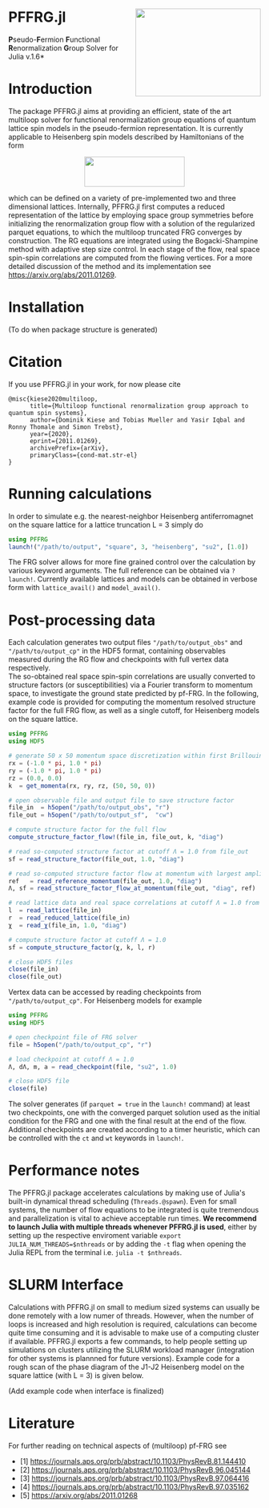 # PFFRG.jl <img src=https://github.com/dominikkiese/PFFRG.jl/blob/main/README/logo.png align="right" height="175" width="250">

**P**seudo-**F**ermion **F**unctional **R**enormalization **G**roup Solver for Julia v.1.6*

# Introduction

The package PFFRG.jl aims at providing an efficient, state of the art multiloop solver for functional renormalization group equations of quantum lattice spin models in the pseudo-fermion representation. It is currently applicable to Heisenberg spin models described by Hamiltonians of the form

<p align="center">
  <img src=https://github.com/dominikkiese/PFFRG.jl/blob/main/README/hamiltonian.png height="60" width="200">
</p>
 
which can be defined on a variety of pre-implemented two and three dimensional lattices. Internally, PFFRG.jl first computes a reduced representation of the lattice by employing space group symmetries before initializing the renormalization group flow with a solution of the regularized parquet equations, to which the multiloop truncated FRG converges by construction. The RG equations are integrated using the Bogacki-Shampine method with adaptive step size control. In each stage of the flow, real space spin-spin correlations are computed from the flowing vertices. For a more detailed discussion of the method and its implementation see https://arxiv.org/abs/2011.01269.

# Installation 

(To do when package structure is generated)

# Citation

If you use PFFRG.jl in your work, for now please cite 

```
@misc{kiese2020multiloop,
      title={Multiloop functional renormalization group approach to quantum spin systems}, 
      author={Dominik Kiese and Tobias Mueller and Yasir Iqbal and Ronny Thomale and Simon Trebst},
      year={2020},
      eprint={2011.01269},
      archivePrefix={arXiv},
      primaryClass={cond-mat.str-el}
}
```

# Running calculations

In order to simulate e.g. the nearest-neighbor Heisenberg antiferromagnet on the square lattice for a lattice truncation L = 3 simply do

```julia
using PFFRG
launch!("/path/to/output", "square", 3, "heisenberg", "su2", [1.0])
```

The FRG solver allows for more fine grained control over the calculation by various keyword arguments. The full reference can be obtained via `?launch!`. Currently available lattices and models can be obtained in verbose form with `lattice_avail()` and `model_avail()`.

# Post-processing data

Each calculation generates two output files `"/path/to/output_obs"` and `"/path/to/output_cp"` in the HDF5 format, containing observables measured during the RG flow and checkpoints with full vertex data respectively. <br>
The so-obtained real space spin-spin correlations are usually converted to structure factors (or susceptibilities) via a Fourier transform to momentum space, to investigate the ground state predicted by pf-FRG. In the following, example code is provided for computing the momentum resolved structure factor for the full FRG flow, as well as a single cutoff, for Heisenberg models on the square lattice. 

```julia
using PFFRG
using HDF5

# generate 50 x 50 momentum space discretization within first Brillouin zone of the square lattice 
rx = (-1.0 * pi, 1.0 * pi)
ry = (-1.0 * pi, 1.0 * pi)
rz = (0.0, 0.0)
k  = get_momenta(rx, ry, rz, (50, 50, 0))

# open observable file and output file to save structure factor
file_in  = h5open("/path/to/output_obs", "r")
file_out = h5open("/path/to/output_sf",  "cw")

# compute structure factor for the full flow 
compute_structure_factor_flow!(file_in, file_out, k, "diag")

# read so-computed structure factor at cutoff Λ = 1.0 from file_out
sf = read_structure_factor(file_out, 1.0, "diag")

# read so-computed structure factor flow at momentum with largest amplitude with respect to reference scale Λ = 1.0
ref   = read_reference_momentum(file_out, 1.0, "diag")
Λ, sf = read_structure_factor_flow_at_momentum(file_out, "diag", ref)

# read lattice data and real space correlations at cutoff Λ = 1.0 from file_in
l  = read_lattice(file_in)
r  = read_reduced_lattice(file_in)
χ  = read_χ(file_in, 1.0, "diag")

# compute structure factor at cutoff Λ = 1.0
sf = compute_structure_factor(χ, k, l, r)

# close HDF5 files
close(file_in)
close(file_out)
```

Vertex data can be accessed by reading checkpoints from `"/path/to/output_cp"`. For Heisenberg models for example

```julia
using PFFRG 
using HDF5

# open checkpoint file of FRG solver
file = h5open("/path/to/output_cp", "r")

# load checkpoint at cutoff Λ = 1.0
Λ, dΛ, m, a = read_checkpoint(file, "su2", 1.0)

# close HDF5 file 
close(file)
```

The solver generates (if `parquet = true` in the `launch!` command) at least two checkpoints, one with the converged parquet solution used as the initial condition for the FRG and one with the final result at the end of the flow. Additional checkpoints are created according to a timer heuristic, which can be controlled with the `ct` and `wt` keywords in `launch!`.

# Performance notes 

The PFFRG.jl package accelerates calculations by making use of Julia's built-in dynamical thread scheduling (`Threads.@spawn`). Even for small systems, the number of flow equations to be integrated is quite tremendous and parallelization is vital to achieve acceptable run times. **We recommend to launch Julia with multiple threads whenever PFFRG.jl is used**, either by setting up the respective enviroment variable `export JULIA_NUM_THREADS=$nthreads` or by adding the `-t` flag when opening the Julia REPL from the terminal i.e. `julia -t $nthreads`.

# SLURM Interface

Calculations with PFFRG.jl on small to medium sized systems can usually be done remotely with a low numer of threads. However, when the number of loops is increased and high resolution is required, calculations can become quite time consuming and it is advisable to make use of a computing cluster if available. PFFRG.jl exports a few commands, to help people setting up simulations on clusters utilizing the SLURM workload manager (integration for other systems is plannned for future versions). Example code for a rough scan of the phase diagram of the J1-J2 Heisenberg model on the square lattice (with L = 3) is given below.

(Add example code when interface is finalized)

# Literature

For further reading on technical aspects of (multiloop) pf-FRG see

* [1] https://journals.aps.org/prb/abstract/10.1103/PhysRevB.81.144410
* [2] https://journals.aps.org/prb/abstract/10.1103/PhysRevB.96.045144
* [3] https://journals.aps.org/prb/abstract/10.1103/PhysRevB.97.064416
* [4] https://journals.aps.org/prb/abstract/10.1103/PhysRevB.97.035162
* [5] https://arxiv.org/abs/2011.01268

